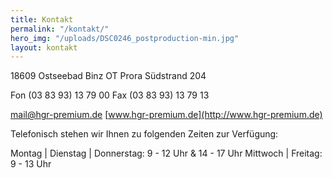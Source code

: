 ```yaml
---
title: Kontakt
permalink: "/kontakt/"
hero_img: "/uploads/DSC0246_postproduction-min.jpg"
layout: kontakt
---
```


18609 Ostseebad Binz OT Prora
Südstrand 204

Fon (03 83 93) 13 79 00
Fax (03 83 93) 13 79 13

[mail@hgr-premium.de](mailto:mail@hgr-premium.de)
[www.hgr-premium.de](http://www.hgr-premium.de)

Telefonisch stehen wir Ihnen zu folgenden Zeiten zur Verfügung:

Montag | Dienstag | Donnerstag: 9 - 12 Uhr & 14 - 17 Uhr
Mittwoch | Freitag: 9 - 13 Uhr